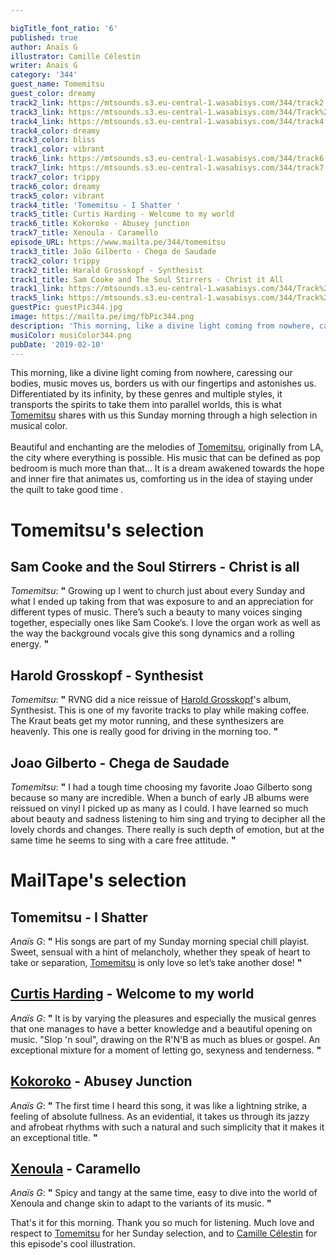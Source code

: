 ```yaml
---

bigTitle_font_ratio: '6'
published: true
author: Anaïs G
illustrator: Camille Célestin
writer: Anaïs G
category: '344'
guest_name: Tomemitsu
guest_color: dreamy
track2_link: https://mtsounds.s3.eu-central-1.wasabisys.com/344/track2.mp3
track3_link: https://mtsounds.s3.eu-central-1.wasabisys.com/344/Track%203.mp3
track4_link: https://mtsounds.s3.eu-central-1.wasabisys.com/344/track4.mp3
track4_color: dreamy
track3_color: bliss
track1_color: vibrant
track6_link: https://mtsounds.s3.eu-central-1.wasabisys.com/344/track6.mp3
track7_link: https://mtsounds.s3.eu-central-1.wasabisys.com/344/track7.mp3
track7_color: trippy
track6_color: dreamy
track5_color: vibrant
track4_title: 'Tomemitsu - I Shatter '
track5_title: Curtis Harding - Welcome to my world
track6_title: Kokoroko - Abusey junction
track7_title: Xenoula - Caramello
episode_URL: https://www.mailta.pe/344/tomemitsu
track3_title: João Gilberto - Chega de Saudade
track2_color: trippy
track2_title: Harald Grosskopf - Synthesist
track1_title: Sam Cooke and The Soul Stirrers - Christ it All
track1_link: https://mtsounds.s3.eu-central-1.wasabisys.com/344/Track%201.mp3
track5_link: https://mtsounds.s3.eu-central-1.wasabisys.com/344/Track%205.mp3
guestPic: guestPic344.jpg
image: https://mailta.pe/img/fbPic344.png
description: 'This morning, like a divine light coming from nowhere, caressing our bodies, music moves us, borders us with our fingertips and astonishes us. Differentiated by its infinity, by these genres and multiple styles, it transports the spirits to take them into parallel worlds, this is what Tomemitsu shares with us this Sunday morning through a high selection in musical color.  '
musiColor: musiColor344.png
pubDate: '2019-02-10'
---
```

This morning, like a divine light coming from nowhere, caressing our bodies, music moves us, borders us with our fingertips and astonishes us. Differentiated by its infinity, by these genres and multiple styles, it transports the spirits to take them into parallel worlds, this is what [Tomemitsu](https://tomemitsu.bandcamp.com/) shares with us this Sunday morning through a high selection in musical color. 
<br><br>
Beautiful and enchanting are the melodies of [Tomemitsu](https://www.facebook.com/tomemitsu), originally from LA, the city where everything is possible. His music that can be defined as pop bedroom is much more than that... It is a dream awakened towards the hope and inner fire that animates us, comforting us in the idea of staying under the quilt to take good time . 


 
# Tomemitsu's selection

## Sam Cooke and the Soul Stirrers - Christ is all
_Tomemitsu_: **"** Growing up I went to church just about every Sunday and what I ended up taking from that was exposure to and an appreciation for different types of music. There’s such a beauty to many voices singing together, especially ones like Sam Cooke’s. I love the organ work as well as the way the background vocals give this song dynamics and a rolling energy. **"** 

## Harold Grosskopf - Synthesist
_Tomemitsu_: **"** RVNG did a nice reissue of [Harold Grosskopf](http://www.haraldgrosskopf.de/)'s album, Synthesist. This is one of my favorite tracks to play while making coffee. The Kraut beats get my motor running, and these synthesizers are heavenly. This one is really good for driving in the morning too. **"** 

## Joao Gilberto - Chega de Saudade
_Tomemitsu_: **"** I had a tough time choosing my favorite Joao Gilberto song because so many are incredible. When a bunch of early JB albums were reissued on vinyl I picked up as many as I could. I have learned so much about beauty and sadness listening to him sing and trying to decipher all the lovely chords and changes. There really is such depth of emotion, but at the same time he seems to sing with a care free attitude. **"**  


# MailTape's selection

## Tomemitsu - I Shatter 
_Anaïs G_: **"** His songs are part of my Sunday morning special chill playist. Sweet, sensual with a hint of melancholy, whether they speak of heart to take or separation, [Tomemitsu](https://soundcloud.com/tomemitsu) is only love so let’s take another dose! **"** 

## [Curtis Harding](https://soundcloud.com/curtishardingofficial) - Welcome to my world
_Anaïs G_: **"** It is by varying the pleasures and especially the musical genres that one manages to have a better knowledge and a beautiful opening on music. "Slop 'n soul", drawing on the R'N'B as much as blues or gospel. An exceptional mixture for a moment of letting go, sexyness and tenderness.  **"** 

## [Kokoroko](https://www.facebook.com/kokorokomusic/) - Abusey Junction
_Anaïs G_: **"** The first time I heard this song, it was like a lightning strike, a feeling of absolute fullness. As an evidential, it takes us through its jazzy and afrobeat rhythms with such a natural and such simplicity that it makes it an exceptional title. **"** 

## [Xenoula](https://www.facebook.com/xenoulaofficial/) - Caramello
_Anaïs G_: **"** Spicy and tangy at the same time, easy to dive into the world of Xenoula and change skin to adapt to the variants of its music. **"** 


That's it for this morning. Thank you so much for listening. Much love and respect to [Tomemitsu](https://www.facebook.com/tomemitsu/) for her Sunday selection, and to [Camille Célestin](https://www.instagram.com/bravocamo/?hl=fr) for this episode's cool illustration.
